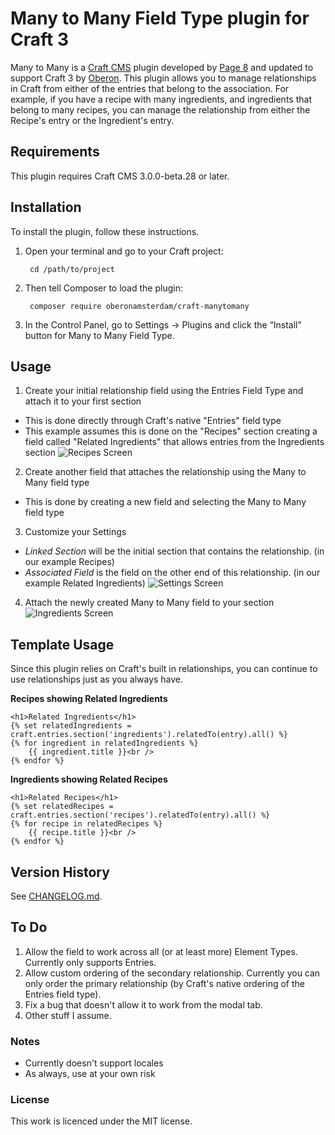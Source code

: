 # Many to Many Field Type plugin for Craft 3

Many to Many is a [Craft CMS](http://www.craftcms.com) plugin developed by [Page 8](http://page-8.com) and updated to support Craft 3 by [Oberon](https://www.oberon.nl). This plugin allows you to manage relationships in Craft from either of the entries that belong to the association. For example, if you have a recipe with many ingredients, and ingredients that belong to many recipes, you can manage the relationship from either the Recipe's entry or the Ingredient's entry.

## Requirements

This plugin requires Craft CMS 3.0.0-beta.28 or later.

## Installation

To install the plugin, follow these instructions.

1. Open your terminal and go to your Craft project:

        cd /path/to/project

2. Then tell Composer to load the plugin:

        composer require oberonamsterdam/craft-manytomany

3. In the Control Panel, go to Settings → Plugins and click the “Install” button for Many to Many Field Type.

## Usage
1. Create your initial relationship field using the Entries Field Type and attach it to your first section
  * This is done directly through Craft's native "Entries" field type
  * This example assumes this is done on the "Recipes" section creating a field called "Related Ingredients" that allows entries from the Ingredients section
![Recipes Screen](https://raw.githubusercontent.com/oberonamsterdam/craft-manytomany/master/resources/screenshots/recipes-view.png)
2. Create another field that attaches the relationship using the Many to Many field type
  * This is done by creating a new field and selecting the Many to Many field type
3. Customize your Settings
  * *Linked Section* will be the initial section that contains the relationship. (in our example Recipes)
  * *Associated Field* is the field on the other end of this relationship. (in our example Related Ingredients)
![Settings Screen](https://raw.githubusercontent.com/oberonamsterdam/craft-manytomany/master/resources/screenshots/settings.png)
4. Attach the newly created Many to Many field to your section
![Ingredients Screen](https://raw.githubusercontent.com/oberonamsterdam/craft-manytomany/master/resources/screenshots/ingredients-view.png)

## Template Usage
Since this plugin relies on Craft's built in relationships, you can continue to use relationships just as you always have.

**Recipes showing Related Ingredients**
```
<h1>Related Ingredients</h1>
{% set relatedIngredients = craft.entries.section('ingredients').relatedTo(entry).all() %}
{% for ingredient in relatedIngredients %}
    {{ ingredient.title }}<br />
{% endfor %}
```

**Ingredients showing Related Recipes**
```
<h1>Related Recipes</h1>
{% set relatedRecipes = craft.entries.section('recipes').relatedTo(entry).all() %}
{% for recipe in relatedRecipes %}
    {{ recipe.title }}<br />
{% endfor %}
```

## Version History
See [CHANGELOG.md](https://raw.githubusercontent.com/oberonamsterdam/craft-manytomany/master/CHANGELOG.md).

## To Do
1. Allow the field to work across all (or at least more) Element Types. Currently only supports Entries.
2. Allow custom ordering of the secondary relationship. Currently you can only order the primary relationship (by Craft's native ordering of the Entries field type).
3. Fix a bug that doesn't allow it to work from the modal tab.
4. Other stuff I assume.

### Notes
* Currently doesn't support locales
* As always, use at your own risk

### License
This work is licenced under the MIT license.
